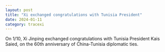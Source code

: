 ```yaml
---
layout: post
title: "Xi exchanged congratulations with Tunisia President"
date: 2024-01-11
category: tracexi
---
```


On 1/10, Xi Jinping exchanged congratulations with Tunisia President Kais Saied, on the 60th anniversary of China-Tunisia diplomatic ties.


